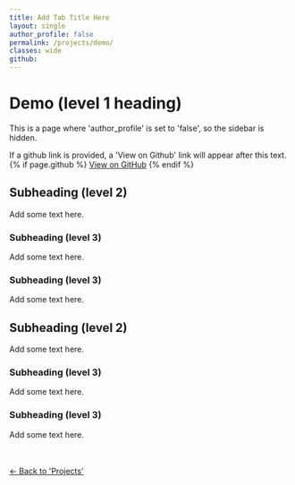 ```yaml
---
title: Add Tab Title Here
layout: single
author_profile: false
permalink: /projects/demo/
classes: wide
github: 
---
```


# Demo (level 1 heading)

This is a page where 'author_profile' is set to 'false', so the sidebar is hidden.

If a github link is provided, a 'View on Github' link will appear after this text. {% if page.github %} <a href="{{ page.github }}">View on GitHub</a> {% endif %}

## Subheading (level 2)

Add some text here.

### Subheading (level 3)

Add some text here.

### Subheading (level 3)

Add some text here.

## Subheading (level 2)

Add some text here.

### Subheading (level 3)

Add some text here.

### Subheading (level 3)

Add some text here.

<br><br>
<a href="{{ site.url }}{{ site.baseurl }}/projects/">← Back to 'Projects'</a>
